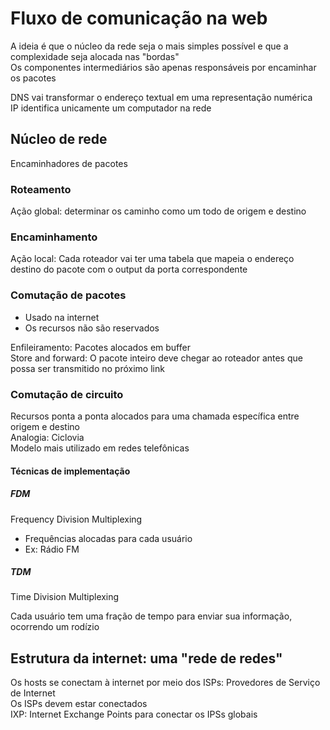 # Fluxo de comunicação na web

A ideia é que o núcleo da rede seja o mais simples possível e que a complexidade seja alocada nas "bordas"  
Os componentes intermediários são apenas responsáveis por encaminhar os pacotes

DNS vai transformar o endereço textual em uma representação numérica  
IP identifica unicamente um computador na rede

## Núcleo de rede

Encaminhadores de pacotes

### Roteamento

Ação global: determinar os caminho como um todo de origem e destino

### Encaminhamento

Ação local: Cada roteador vai ter uma tabela que mapeia o endereço destino do pacote com o output da porta correspondente

### Comutação de pacotes

-   Usado na internet
-   Os recursos não são reservados

Enfileiramento: Pacotes alocados em buffer  
Store and forward: O pacote inteiro deve chegar ao roteador antes que possa ser transmitido no próximo link

### Comutação de circuito

Recursos ponta a ponta alocados para uma chamada específica entre origem e destino  
Analogia: Ciclovia  
Modelo mais utilizado em redes telefônicas

#### Técnicas de implementação

##### FDM

Frequency Division Multiplexing

-   Frequências alocadas para cada usuário
-   Ex: Rádio FM

##### TDM

Time Division Multiplexing

Cada usuário tem uma fração de tempo para enviar sua informação, ocorrendo um rodízio

## Estrutura da internet: uma "rede de redes"

Os hosts se conectam à internet por meio dos ISPs: Provedores de Serviço de Internet  
Os ISPs devem estar conectados  
IXP: Internet Exchange Points para conectar os IPSs globais
